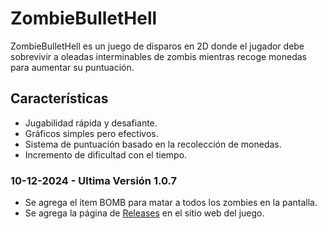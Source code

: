 # ZombieBulletHell

ZombieBulletHell es un juego de disparos en 2D donde el jugador debe sobrevivir a oleadas interminables de zombis mientras recoge monedas para aumentar su puntuación.

## Características

- Jugabilidad rápida y desafiante.
- Gráficos simples pero efectivos.
- Sistema de puntuación basado en la recolección de monedas.
- Incremento de dificultad con el tiempo.

### 10-12-2024 - Ultima Versión 1.0.7
- Se agrega el item BOMB para matar a todos los zombies en la pantalla.
- Se agrega la página de [Releases](http://zombiebullethell.jarregui.uy/releases.html) en el sitio web del juego.
